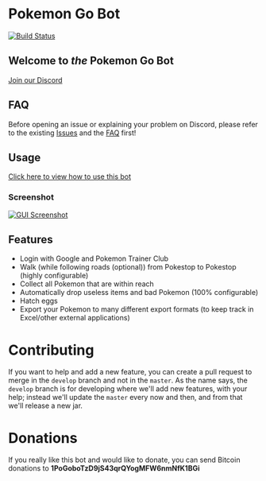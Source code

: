 # Pokemon Go Bot

[![Build Status](https://travis-ci.org/jabbink/PokemonGoBot.svg?branch=develop)](https://travis-ci.org/jabbink/PokemonGoBot)

## Welcome to _the_ Pokemon Go Bot

[Join our Discord](https://discord.gg/7Dr84MT)

## FAQ

Before opening an issue or explaining your problem on Discord, please refer to the existing [Issues](https://github.com/jabbink/PokemonGoBot/issues) and the [FAQ](./FAQ.md) first!

## Usage

[Click here to view how to use this bot](./USAGE.md)

### Screenshot

[![GUI Screenshot](http://pogo.abb.ink/img/gui-screenshot-01.png)](https://github.com/jabbink/PokemonGoBot/blob/gh-pages/README.md)

## Features

* Login with Google and Pokemon Trainer Club
* Walk (while following roads (optional)) from Pokestop to Pokestop (highly configurable)
* Collect all Pokemon that are within reach
* Automatically drop useless items and bad Pokemon (100% configurable)
* Hatch eggs
* Export your Pokemon to many different export formats (to keep track in Excel/other external applications)

# Contributing
If you want to help and add a new feature, you can create a pull request to merge in the `develop` branch and not in the `master`.
As the name says, the `develop` branch is for developing where we'll add new features, with your help; instead we'll update the `master` every now and then, and from that we'll release a new jar.

# Donations

If you really like this bot and would like to donate, you can send Bitcoin donations to **1PoGoboTzD9jS43qrQYogMFW6nmNfK1BGi**